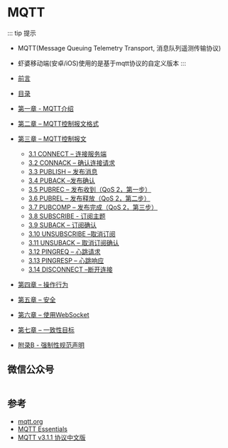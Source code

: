 # MQTT

::: tip 提示

- MQTT(Message Queuing Telemetry Transport, 消息队列遥测传输协议)
- 虾婆移动端(安卓/iOS)使用的是基于mqtt协议的自定义版本
:::

- [前言](/protocol/mqtt/00-Preface.md)
- [目录](/protocol/mqtt/00-Contents.md)
- [第一章 - MQTT介绍](/protocol/mqtt/01-Introduction.md)
- [第二章 – MQTT控制报文格式](/protocol/mqtt/02-ControlPacketFormat.md)
- [第三章 – MQTT控制报文](/protocol/mqtt/03-ControlPackets.md)
	- [3.1 CONNECT – 连接服务端](/protocol/mqtt/0301-CONNECT.md)
	- [3.2 CONNACK – 确认连接请求](/protocol/mqtt/0302-CONNACK.md)
	- [3.3 PUBLISH – 发布消息](/protocol/mqtt/0303-PUBLISH.md)
	- [3.4 PUBACK –发布确认](/protocol/mqtt/0304-PUBACK.md)
	- [3.5 PUBREC – 发布收到（QoS 2，第一步）](/protocol/mqtt/0305-PUBREC.md)
	- [3.6 PUBREL – 发布释放（QoS 2，第二步）](/protocol/mqtt/0306-PUBREL.md)
	- [3.7 PUBCOMP – 发布完成（QoS 2，第三步）](/protocol/mqtt/0307-PUBCOMP.md)
	- [3.8 SUBSCRIBE - 订阅主题](/protocol/mqtt/0308-SUBSCRIBE.md)
	- [3.9 SUBACK – 订阅确认](/protocol/mqtt/0309-SUBACK.md)
	- [3.10 UNSUBSCRIBE –取消订阅](/protocol/mqtt/0310-UNSUBSCRIBE.md)
	- [3.11 UNSUBACK – 取消订阅确认](/protocol/mqtt/0311-UNSUBACK.md)
	- [3.12 PINGREQ – 心跳请求](/protocol/mqtt/0312-PINGREQ.md)
	- [3.13 PINGRESP – 心跳响应](/protocol/mqtt/0313-PINGRESP.md)
	- [3.14 DISCONNECT –断开连接](/protocol/mqtt/0314-DISCONNECT.md)
- [第四章 – 操作行为](/protocol/mqtt/04-OperationalBehavior.md)
- [第五章 – 安全](/protocol/mqtt/05-Security.md)
- [第六章 – 使用WebSocket](/protocol/mqtt/06-WebSocket.md)
- [第七章 – 一致性目标](/protocol/mqtt/07-Conformance.md)
- [附录B - 强制性规范声明](/protocol/mqtt/08-AppendixB.md)

## 微信公众号

<img :src="$withBase('/image/qrcode_xiaperio_430.jpg')" style="width:250px;"/>

## 参考

- [mqtt.org](http://mqtt.org/)
- [MQTT Essentials](https://www.hivemq.com/mqtt-essentials/)
- [MQTT v3.1.1 协议中文版](https://github.com/mcxiaoke/mqtt)
